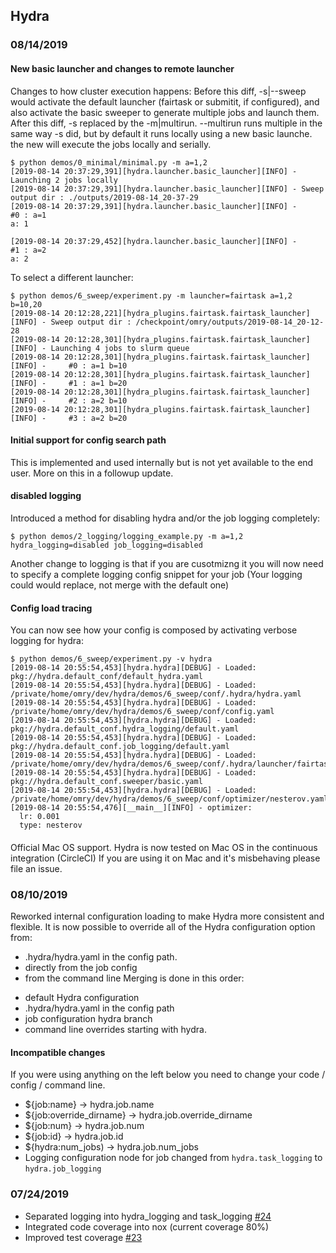 ## Hydra
### 08/14/2019
#### New basic launcher and changes to remote launcher
Changes to how cluster execution happens:
Before this diff, -s|--sweep would activate the default launcher (fairtask or submitit, if configured), and 
also activate the basic sweeper to generate multiple jobs and launch them.
After this diff, -s replaced by the -m|multirun.
--multirun runs multiple in the same way -s did, but by default it runs locally using a new basic launche. 
the new will execute the jobs locally and serially.

```text
$ python demos/0_minimal/minimal.py -m a=1,2
[2019-08-14 20:37:29,391][hydra.launcher.basic_launcher][INFO] - Launching 2 jobs locally
[2019-08-14 20:37:29,391][hydra.launcher.basic_launcher][INFO] - Sweep output dir : ./outputs/2019-08-14_20-37-29
[2019-08-14 20:37:29,391][hydra.launcher.basic_launcher][INFO] -        #0 : a=1
a: 1

[2019-08-14 20:37:29,452][hydra.launcher.basic_launcher][INFO] -        #1 : a=2
a: 2
```
To select a different launcher:
```text
$ python demos/6_sweep/experiment.py -m launcher=fairtask a=1,2 b=10,20
[2019-08-14 20:12:28,221][hydra_plugins.fairtask.fairtask_launcher][INFO] - Sweep output dir : /checkpoint/omry/outputs/2019-08-14_20-12-28
[2019-08-14 20:12:28,301][hydra_plugins.fairtask.fairtask_launcher][INFO] - Launching 4 jobs to slurm queue
[2019-08-14 20:12:28,301][hydra_plugins.fairtask.fairtask_launcher][INFO] -     #0 : a=1 b=10
[2019-08-14 20:12:28,301][hydra_plugins.fairtask.fairtask_launcher][INFO] -     #1 : a=1 b=20
[2019-08-14 20:12:28,301][hydra_plugins.fairtask.fairtask_launcher][INFO] -     #2 : a=2 b=10
[2019-08-14 20:12:28,301][hydra_plugins.fairtask.fairtask_launcher][INFO] -     #3 : a=2 b=20
```

#### Initial support for config search path
This is implemented and used internally but is not yet available to the end user.
More on this in a followup update.

#### disabled logging
Introduced a method for disabling hydra and/or the job logging completely:
```
$ python demos/2_logging/logging_example.py -m a=1,2 hydra_logging=disabled job_logging=disabled
```
Another change to logging is that if you are cusotmizng it you will now need to specify a complete logging
config snippet for your job (Your logging could would replace, not merge with the default one)

#### Config load tracing
You can now see how your config is composed by activating verbose logging for hydra:
```text
$ python demos/6_sweep/experiment.py -v hydra
[2019-08-14 20:55:54,453][hydra.hydra][DEBUG] - Loaded: pkg://hydra.default_conf/default_hydra.yaml
[2019-08-14 20:55:54,453][hydra.hydra][DEBUG] - Loaded: /private/home/omry/dev/hydra/demos/6_sweep/conf/.hydra/hydra.yaml
[2019-08-14 20:55:54,453][hydra.hydra][DEBUG] - Loaded: /private/home/omry/dev/hydra/demos/6_sweep/conf/config.yaml
[2019-08-14 20:55:54,453][hydra.hydra][DEBUG] - Loaded: pkg://hydra.default_conf.hydra_logging/default.yaml
[2019-08-14 20:55:54,453][hydra.hydra][DEBUG] - Loaded: pkg://hydra.default_conf.job_logging/default.yaml
[2019-08-14 20:55:54,453][hydra.hydra][DEBUG] - Loaded: /private/home/omry/dev/hydra/demos/6_sweep/conf/.hydra/launcher/fairtask.yaml
[2019-08-14 20:55:54,453][hydra.hydra][DEBUG] - Loaded: pkg://hydra.default_conf.sweeper/basic.yaml
[2019-08-14 20:55:54,453][hydra.hydra][DEBUG] - Loaded: /private/home/omry/dev/hydra/demos/6_sweep/conf/optimizer/nesterov.yaml
[2019-08-14 20:55:54,476][__main__][INFO] - optimizer:
  lr: 0.001
  type: nesterov
```
####
Official Mac OS support.
Hydra is now tested on Mac OS in the continuous integration (CircleCI)
If you are using it on Mac and it's misbehaving please file an issue.

### 08/10/2019
Reworked internal configuration loading to make Hydra more consistent and flexible.
It is now possible to override all of the Hydra configuration option from:
 * .hydra/hydra.yaml in the config path.
 * directly from the job config
 * from the command line
Merging is done in this order:
 - default Hydra configuration
 - .hydra/hydra.yaml in the config path
 - job configuration hydra branch
 - command line overrides starting with hydra.


#### Incompatible changes
If you were using anything on the left below you need to change your code / config / command line.
- ${job:name} -> hydra.job.name
- ${job:override_dirname} -> hydra.job.override_dirname
- ${job:num} -> hydra.job.num
- ${job:id} -> hydra.job.id
- ${hydra:num_jobs) -> hydra.job.num_jobs
- Logging configuration node for job changed from `hydra.task_logging` to `hydra.job_logging`

### 07/24/2019
* Separated logging into hydra_logging and task_logging [#24](https://github.com/fairinternal/hydra/issues/24)
* Integrated code coverage into nox (current coverage 80%)
* Improved test coverage [#23](https://github.com/fairinternal/hydra/issues/23)
